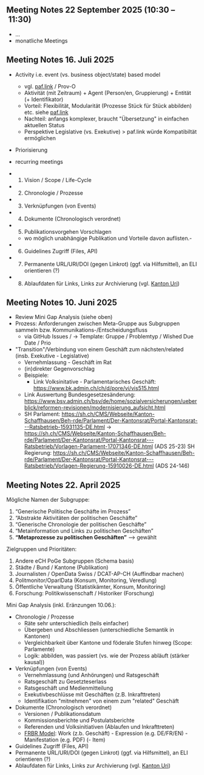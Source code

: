 ## Meeting Notes 22 September 2025 (10:30 – 11:30)

- ...
- monatliche Meetings

## Meeting Notes 16. Juli 2025
 
 -  Activity i.e. event (vs. business object/state) based model
     - vgl. [paf.link](https://paf.link) / Prov-O
     - Aktivität (mit Zeitraum) + Agent (Person/en, Gruppierung) + Entität (+ Identifikator)
     - Vorteil: Flexibilität, Modularität (Prozesse Stück für Stück abbilden) etc. siehe [paf.link](https://paf.link/#event-based-approach)
     - Nachteil: anfangs komplexer, braucht "Übersetzung" in einfachen aktuellen Status
     - Perspektive Legislative (vs. Exekutive) > paf.link würde Kompatibiltät ermöglichen 
- Priorisierung
- recurring meetings 


- 1. Vision / Scope / Life-Cycle
- 2. Chronologie / Prozesse
- 3. Verknüpfungen (von Events)
- 4. Dokumente (Chronologisch verordnet)
- 5. Publikationsvorgehen Vorschlagen
  - wo möglich unabhängige Publikation und Vorteile davon auflisten.- 
- 6. Guidelines Zugriff (Files, API)
- 7. Permanente URL/URI/DOI (gegen Linkrot) (ggf. via Hilfsmittel), an ELI orientieren (?)
- 8. Ablaufdaten für Links, Links zur Archivierung (vgl. [Kanton Uri](https://staur-digitalplattform.ch/tonaufnahmen/))


 ## Meeting Notes 10. Juni 2025

 - Review Mini Gap Analysis (siehe oben)
 - Prozess: Anforderungen zwischen Meta-Gruppe aus Subgruppen sammeln bzw. Kommunikations-/Entscheidungsfluss
   - via GitHub Issues / -> Template: Gruppe / Problemtyp / Wished Due Date / Prio
 - "Transition"/Verbindung von einem Geschäft zum nächsten/related (insb. Exekutive - Legislative)
   - Vernehmlassung - Geschäft im Rat
   - (in)direkter Gegenvorschlag
   - Beispiele:
     - Link Volksinitative - Parlamentarisches Geschäft: https://www.bk.admin.ch/ch/d/pore/vi/vis515.html
   - Link Auswertung Bundesgesetzesänderung: https://www.bsv.admin.ch/bsv/de/home/sozialversicherungen/ueberblick/reformen-revisionen/modernisierung_aufsicht.html
   - SH Parlament: https://sh.ch/CMS/Webseite/Kanton-Schaffhausen/Beh-rde/Parlament/Der-Kantonsrat/Portal-Kantonsrat---Ratsbetrieb-15931135-DE.html -> 
https://sh.ch/CMS/Webseite/Kanton-Schaffhausen/Beh-rde/Parlament/Der-Kantonsrat/Portal-Kantonsrat---Ratsbetrieb/Vorlagen-Parlament-17071346-DE.html (ADS 25-23)
SH Regierung:
https://sh.ch/CMS/Webseite/Kanton-Schaffhausen/Beh-rde/Parlament/Der-Kantonsrat/Portal-Kantonsrat---Ratsbetrieb/Vorlagen-Regierung-15910026-DE.html (ADS 24-146)

## Meeting Notes 22. April 2025

Mögliche Namen der Subgruppe:

1. “Generische Politische Geschäfte im Prozess”
2. “Abstrakte Aktivitäten der politischen Geschäfte”
3. “Generische Chronologie der politischen Geschäfte”
4. “Metainformation und Links zu politischen Geschäften”
5. **“Metaprozesse zu politischen Geschäften”** --> gewählt

Zielgruppen und Prioritäten:

1. Andere eCH PoGe Subgruppen (Schema basis)
2. Städte / Bund / Kantone (Publikation)
3. Journalisten / OpenData Swiss / DCAT-AP-CH (Auffindbar machen)
4. Politmonitor/OparlData (Konsum, Monitoring, Veredlung)
5. Öffentliche Verwaltung (Statistikämter, Konsum, Monitoring)
6. Forschung: Politikwissenschaft / Historiker (Forschung)

Mini Gap Analysis (inkl. Eränzungen 10.06.):

- Chronologie / Prozesse
  - Räte sehr unterschiedlich (teils einfacher)
  - Übergeben und Abschliessen (unterschiedliche Semantik in Kantonen)
  - Vergleichbarkeit über Kantone und föderale Stufen hinweg (Scope: Parlamente)
  - Logik: abbilden, was passiert (vs. wie der Prozess abläuft (stärker kausal))
- Verknüpfungen (von Events)
  - Vernehmlassung (und Anhörungen) und Ratsgeschäft
  - Ratsgeschäft zu Gesetzteserlass
  - Ratsgeschäft und Medienmitteilung
  - Exekutivbeschlüsse mit Geschäften (z.B. Inkrafttreten)
  - Identifikation "mitnehmen" von einem zum "related" Geschäft
- Dokumente (Chronologisch verordnet)
  - Versionen / Publikationsdatum
  - Kommissionsberichte und Postulatsberichte
  - Referenden und Volksinitiativen (Ablaufen und Inkrafttreten)
  - [FRBR Model]([url](https://www.loc.gov/catdir/cpso/frbreng.pdf)): Work (z.b. Geschäft) - Expression (e.g. DE/FR/EN) - Manifestation (e.g. PDF) (- Item)
- Guidelines Zugriff (Files, API)
- Permanente URL/URI/DOI (gegen Linkrot) (ggf. via Hilfsmittel), an ELI orientieren (?)
- Ablaufdaten für Links, Links zur Archivierung (vgl. [Kanton Uri](https://staur-digitalplattform.ch/tonaufnahmen/))


